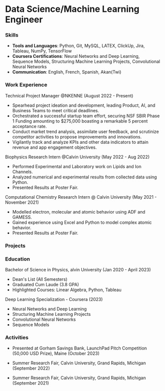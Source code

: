# Data Science/Machine Learning Engineer

### Skills
- **Tools and Languages**: Python, Git, MySQL, LATEX, ClickUp, Jira, Tableau, NumPy, TensorFlow
- **Coursera Certifications**: Neural Networks and Deep Learning, Sequence Models, Structuring Machine Learning Projects, Convolutional Neural Networks
- **Communication**: English, French, Spanish, Akan(Twi)

### Work Experience
Technical Project Manager @NKENNE (August 2022 - Present)
- Spearhead project ideation and development, leading Product, AI, and Business Teams to meet critical deadlines.
-  Orchestrated a successful startup team effort, securing NSF SBIR Phase 1 Funding amounting to $275,000 boasting a remarkable 5 percent acceptance rate.
-  Conduct market trend analysis, assimilate user feedback, and scrutinize competitor activities to propose improvements and innovations.
-  Vigilantly track and analyze KPIs and other data indicators to attain revenue and app engagement objectives.

Biophysics Research Intern @Calvin University (May 2022 - Aug 2022)
- Performed Experimental and Laboratory work on Lipids and Ion Channels.
- Analyzed numerical and experimental results from collected data using Python.
- Presented Results at Poster Fair.

Computational Chemistry Research Intern @ Calvin University (May 2021 - November 2021)
- Modelled electron, molecular and atomic behavior using ADF and GAMESS.
- Gained experience using Excel and Python to model complex atomic behavior.
- Presented Results at Poster Fair.

### Projects 

### Education 
Bachelor of Science in Physics, alvin University (Jan 2020 - April 2023)
- Dean's List (All Semesters)
- Graduated Cum Laude (3.8 GPA)
- Highlighted Courses: Linear Algebra, Python, Tableau

Deep Learning Specialization - Coursera  (2023)
- Neural Networks and Deep Learning
- Structuring Machine Learning Projects
- Convolutional Neural Networks
- Sequence Models

### Activities 
- Presented at Gorham Savings Bank, LaunchPad Pitch Competition (50,000 USD Prize), Maine (October 2023)

- Summer Research Fair, Calvin University, Grand Rapids, Michigan (September 2022)

- Summer Research Fair, Calvin University, Grand Rapids, Michigan (September 2021)

